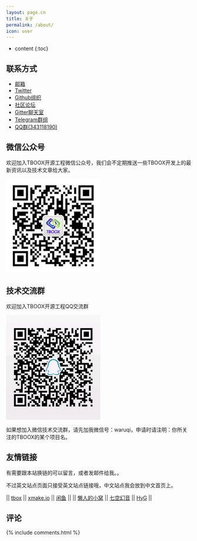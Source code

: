 ```yaml
---
layout: page.cn
title: 关于
permalink: /about/
icon: user
---
```


* content
{:toc}

## 联系方式

* [邮箱](waruqi@gmail.com)
* [Twitter](https://twitter.com/waruqi)
* [Github组织](https://github.com/tboox)
* [社区论坛](https://www.reddit.com/r/tboox/)
* [Gitter聊天室](https://gitter.im/tboox/tboox?utm_source=badge&utm_medium=badge&utm_campaign=pr-badge&utm_content=badge)
* [Telegram群组](https://t.me/joinchat/F2dIAw5iTkDUMwCQ_8CStw)
* [QQ群(343118190)](https://jq.qq.com/?_wv=1027&k=5hpwWFv)

## 微信公众号

欢迎加入TBOOX开源工程微信公众号，我们会不定期推送一些TBOOX开发上的最新资讯以及技术文章给大家。

<img src="/static/img/weixin_public.jpg" alt="weixin" width="256" height="256">

## 技术交流群

欢迎加入TBOOX开源工程QQ交流群

<img src="/static/img/qqgroup.png" alt="qqgroup" width="256" height="284">

如果想加入微信技术交流群，请先加我微信号：waruqi，申请时请注明：你所关注的TBOOX的某个项目名。

## 友情链接

有需要跟本站换链的可以留言，或者发邮件给我。。

不过英文站点页面只接受英文站点链接哦，中文站点我会放到中文首页上。

|| [tbox](http://github.com/tboox/tbox)    || [xmake.io](http://xmake.io/cn)     || [闲鱼](http://www.macrr.com/)                ||
|| [懒人的小窝](http://suppore.cn)         || [七空幻音](http://www.acgxt.com)   || [HyG](https://gaohaoyang.github.io)          || 

## 评论

{% include comments.html %}
